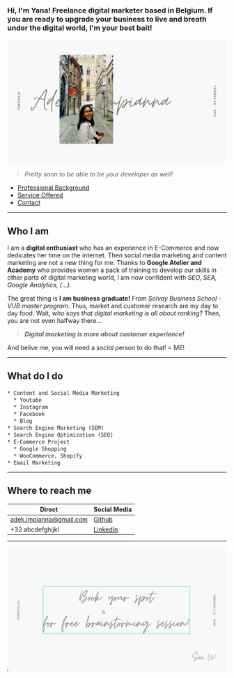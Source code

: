 ### Hi, I'm Yana! Freelance digital marketer based in Belgium. If you are ready to upgrade your business to live and breath under the digital world, I'm your best bait!

![yanaportofoliocover](2020-05-12-22-48-30.png)  



> _Pretty soon to be able to be your developer as well!_  

* [Professional Background](#who-i-am)
* [Service Offered](#what-do-i-do)
* [Contact](#where-to-reach-me)

---

## Who I am
I am a **digital enthusiast** who has an experience in E-Commerce and now dedicates her time on the internet. Then social media marketing and content marketing are not a new thing for me. Thanks to **Google Atelier and Academy** who provides women a pack of training to develop our skills in other parts  of digital marketing world, I am now confident with _SEO, SEA, Google Analytics, (...)._ 

The great thing is **I am business graduate!** From _Solvay Business School - VUB master program._ Thus, market and customer research are my day to day food. Wait, _who says that digital marketing is all about ranking?_ Then, you are not even halfway there...

> _**Digital marketing is more about customer experience!**_ 

And belive me, you will need a _social_ person to do that! = ME!

---

## What do I do
```
* Content and Social Media Marketing
  * Youtube
  * Instagram
  * Facebook
  * Blog
* Search Engine Marketing (SEM)
* Search Engine Optimization (SEO)
* E-Commerce Project
  * Google Shopping
  * WooCommerce, Shopify
* Email Marketing
```

---

## Where to reach me
| Direct | Social Media |
| ------ | ------ |
| adek.impianna@gmail.com | [Github](https://github.com/adekimpianna) | 
| +32 abcdefghijkl | [LinkedIn](https://www.linkedin.com/in/adek-impianna-62a119161/) | 

---

![calltoaction](2020-05-13-00-15-05.png)